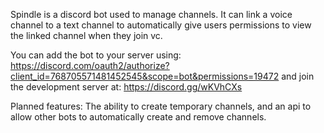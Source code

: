Spindle is a discord bot used to manage channels.
It can link a voice channel to a text channel to automatically give users permissions to view the linked channel when they join vc.

You can add the bot to your server using: https://discord.com/oauth2/authorize?client_id=768705571481452545&scope=bot&permissions=19472 and join the development server at: https://discord.gg/wKVhCXs

Planned features: The ability to create temporary channels, and an api to allow other bots to automatically create and remove channels.

